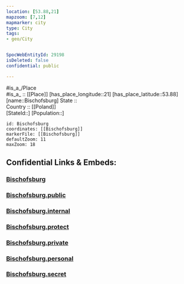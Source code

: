 ```yaml
---
location: [53.88,21] 
mapzoom: [7,12] 
mapmarker: city 
type: City
tags:
- geo/City


SpocWebEntityId: 29198
isDeleted: false
confidential: public

---
```

#is_a_/Place  
#is_a_ :: [[Place]] 
[has_place_longitude::21] 
[has_place_latitude::53.88] 
[name::Bischofsburg] 
State ::  
Country :: [[Poland]]  
[StateId::] 
[Population::] 



```leaflet
id: Bischofsburg
coordinates: [[Bischofsburg]] 
markerFile: [[Bischofsburg]] 
defaultZoom: 11 
maxZoom: 18
```


## Confidential Links & Embeds: 

### [Bischofsburg](/_Standards/Earth/Continent/Europe/Europe~East/Poland/Provinces~Poland/Warmian-Masurian/City/Bischofsburg.md) 

### [Bischofsburg.public](/_public/Earth/Continent/Europe/Europe~East/Poland/Provinces~Poland/Warmian-Masurian/City/Bischofsburg.public.md) 

### [Bischofsburg.internal](/_internal/Earth/Continent/Europe/Europe~East/Poland/Provinces~Poland/Warmian-Masurian/City/Bischofsburg.internal.md) 

### [Bischofsburg.protect](/_protect/Earth/Continent/Europe/Europe~East/Poland/Provinces~Poland/Warmian-Masurian/City/Bischofsburg.protect.md) 

### [Bischofsburg.private](/_private/Earth/Continent/Europe/Europe~East/Poland/Provinces~Poland/Warmian-Masurian/City/Bischofsburg.private.md) 

### [Bischofsburg.personal](/_personal/Earth/Continent/Europe/Europe~East/Poland/Provinces~Poland/Warmian-Masurian/City/Bischofsburg.personal.md) 

### [Bischofsburg.secret](/_secret/Earth/Continent/Europe/Europe~East/Poland/Provinces~Poland/Warmian-Masurian/City/Bischofsburg.secret.md)

